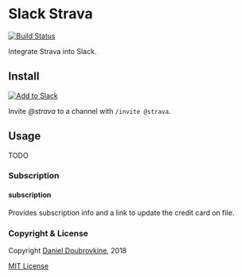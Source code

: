 Slack Strava
============

[![Build Status](https://travis-ci.org/dblock/slack-strava.svg?branch=master)](https://travis-ci.org/dblock/slack-strava)

Integrate Strava into Slack.

## Install

[![Add to Slack](https://platform.slack-edge.com/img/add_to_slack.png)](https://strava.playplay.io)

Invite *@strava* to a channel with `/invite @strava`.

## Usage

TODO

### Subscription

#### subscription

Provides subscription info and a link to update the credit card on file.

### Copyright & License

Copyright [Daniel Doubrovkine](http://code.dblock.org), 2018

[MIT License](LICENSE)
